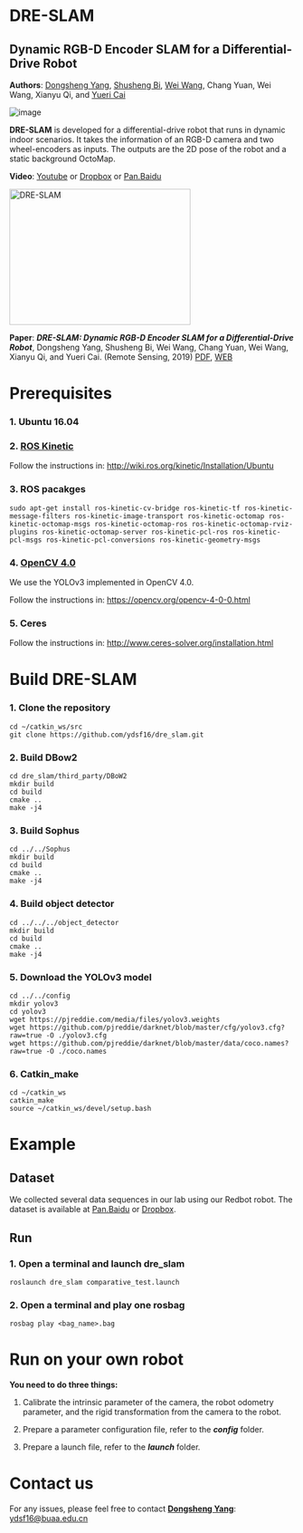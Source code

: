 # DRE-SLAM 
## Dynamic RGB-D Encoder SLAM for a Differential-Drive Robot
**Authors**: [Dongsheng Yang](https://github.com/ydsf16), [Shusheng Bi](http://ir.lib.buaa.edu.cn/Scholar/ScholarCard/5784), [Wei Wang](http://ir.lib.buaa.edu.cn/Scholar/ScholarCard/5800), Chang Yuan, Wei Wang, Xianyu Qi, and [Yueri Cai](http://ir.lib.buaa.edu.cn/Scholar/ScholarCard/5785)

![image](https://github.com/ydsf16/dre_slam/blob/master/corridor.gif)

**DRE-SLAM** is developed for a differential-drive robot that runs in dynamic indoor scenarios. It takes the information of an RGB-D camera and two wheel-encoders as inputs. The outputs are the 2D pose of the robot and a static background OctoMap.

**Video**:  [Youtube](https://youtu.be/3A5wpWgrHTI) or [Dropbox](https://www.dropbox.com/s/uvqyb3mo6tj4pf2/DRE-SLAM-20190111-v3.mp4?dl=0) or [Pan.Baidu](https://pan.baidu.com/s/1vVakfXZJziU12-vqw7Go1Q)

<a href="https://youtu.be/3A5wpWgrHTI" target="_blank"><img src="http://img.youtube.com/vi/3A5wpWgrHTI/0.jpg" 
alt="DRE-SLAM" width="320" height="240"/></a>

**Paper**: ***DRE-SLAM: Dynamic RGB-D Encoder SLAM for a Differential-Drive Robot***, Dongsheng Yang, Shusheng Bi, Wei Wang, Chang Yuan, Wei Wang, Xianyu Qi, and Yueri Cai. (Remote Sensing, 2019) [PDF](https://www.mdpi.com/2072-4292/11/4/380/pdf), [WEB](https://www.mdpi.com/2072-4292/11/4/380)

#  Prerequisites
### 1. **Ubuntu 16.04**

### 2. **[ROS Kinetic](http://wiki.ros.org)**
Follow the instructions in: <http://wiki.ros.org/kinetic/Installation/Ubuntu> 
### 3. **ROS pacakges**
```
sudo apt-get install ros-kinetic-cv-bridge ros-kinetic-tf ros-kinetic-message-filters ros-kinetic-image-transport ros-kinetic-octomap ros-kinetic-octomap-msgs ros-kinetic-octomap-ros ros-kinetic-octomap-rviz-plugins ros-kinetic-octomap-server ros-kinetic-pcl-ros ros-kinetic-pcl-msgs ros-kinetic-pcl-conversions ros-kinetic-geometry-msgs
```

### 4. [OpenCV 4.0](https://opencv.org/opencv-4-0-0.html)
We use the YOLOv3 implemented in OpenCV 4.0.

Follow the instructions in: <https://opencv.org/opencv-4-0-0.html> 

### 5. Ceres
Follow the instructions in: <http://www.ceres-solver.org/installation.html>

# Build DRE-SLAM
### 1. Clone the repository
```
cd ~/catkin_ws/src
git clone https://github.com/ydsf16/dre_slam.git
```

### 2. Build DBow2
```
cd dre_slam/third_party/DBoW2
mkdir build
cd build
cmake ..
make -j4
```

### 3. Build Sophus
```
cd ../../Sophus
mkdir build
cd build
cmake ..
make -j4
```

### 4. Build object detector
```
cd ../../../object_detector
mkdir build
cd build
cmake ..
make -j4
```

### 5. Download the YOLOv3 model
```
cd ../../config
mkdir yolov3
cd yolov3
wget https://pjreddie.com/media/files/yolov3.weights
wget https://github.com/pjreddie/darknet/blob/master/cfg/yolov3.cfg?raw=true -O ./yolov3.cfg
wget https://github.com/pjreddie/darknet/blob/master/data/coco.names?raw=true -O ./coco.names
```

### 6. Catkin_make
```
cd ~/catkin_ws
catkin_make
source ~/catkin_ws/devel/setup.bash
```

# Example

## Dataset
We collected several data sequences in our lab using our Redbot robot. The dataset is available at [Pan.Baidu](https://pan.baidu.com/s/1freJVLeIE525xHUZY01HmQ) or [Dropbox](https://www.dropbox.com/sh/f7fsx8s9k9oya3r/AACBoOUlPNo7inOVceHD5gy_a?dl=0).

## Run
### 1. Open a terminal and launch dre_slam
```
roslaunch dre_slam comparative_test.launch
```

### 2. Open a terminal and play one rosbag

```
rosbag play <bag_name>.bag
```

# Run on your own robot
**You need to do three things:**

1. Calibrate the intrinsic parameter of the camera, the robot odometry parameter, and the rigid transformation from the camera to the robot.

2. Prepare a parameter configuration file, refer to the ***config*** folder.

3. Prepare a launch file, refer to the ***launch*** folder.

# Contact us
For any issues, please feel free to contact **[Dongsheng Yang](https://github.com/ydsf16)**: <ydsf16@buaa.edu.cn>
